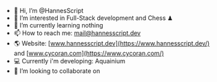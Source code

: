 - 👋 Hi, I’m @HannesScript
- 👀 I’m interested in Full-Stack development and Chess ♟
- 🌱 I’m currently learning nothing
- 📫 How to reach me: mail@hannesscript.dev
- 🌎 Website: [www.hannesscript.dev](https://www.hannesscript.dev/) and [www.cycoran.com](https://www.cycoran.com/)
- 💻 Currently i'm developing: Aquainium <!--ERORR: Could not fetch data! Reading: fetch(src + 'HannesScript' + 'README.md')-->
- 💞️ I’m looking to collaborate on <!-- ERORR: Could not fetch data! Reading: fetch(src + 'HannesScript' + 'README.md') -->
<!-- - 😄 Pronouns: ... -->
<!-- - ⚡ Fun fact: ... -->

<!---
HannesScript/HannesScript is a ✨ special ✨ repository because its `README.md` (this file) appears on your GitHub profile.
You can click the Preview link to take a look at your changes.
--->
